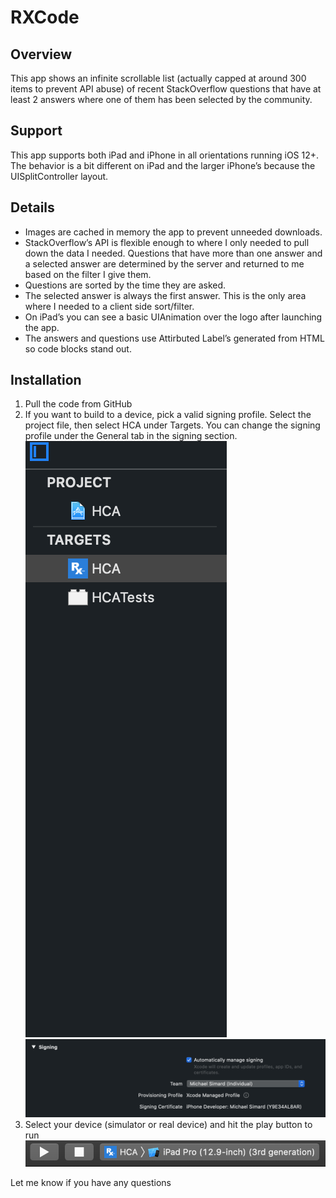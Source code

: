 # RXCode
## Overview
This app shows an infinite scrollable list  (actually capped at around 300 items to prevent API abuse) of recent StackOverflow questions that have at least 2 answers where one of them has been selected by the community. 
## Support
This app supports both iPad and iPhone in all orientations running iOS 12+.  The behavior is a bit different on iPad and the larger iPhone’s because the UISplitController layout.  
## Details
* Images are cached in memory the app to prevent unneeded downloads. 
* StackOverflow’s API is flexible enough to where I only needed to pull down the data I needed.  Questions that have more than one answer and a selected answer are determined by the server and returned to me based on the filter I give them. 
* Questions are sorted by the time they are asked. 
* The selected answer is always the first answer.  This is the only area where I needed to a client side sort/filter.
* On iPad’s you can see a basic UIAnimation over the logo after launching the app.
* The answers and questions use Attirbuted Label’s generated from HTML so code blocks stand out.  
## Installation
1. Pull the code from GitHub
2. If you want to build to a device, pick a valid signing profile.  Select the project file, then select HCA under Targets.  You can change the signing profile under the General tab in the signing section.
![](img/photo-2.PNG)![](img/photo.PNG)
3. Select your device (simulator or real device) and hit the play button to run 
![](img/photo-3.PNG)

Let me know if you have any questions
